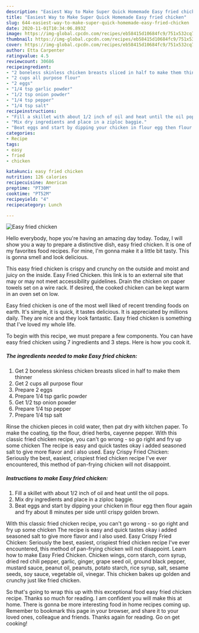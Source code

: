 ```yaml
---
description: "Easiest Way to Make Super Quick Homemade Easy fried chicken"
title: "Easiest Way to Make Super Quick Homemade Easy fried chicken"
slug: 644-easiest-way-to-make-super-quick-homemade-easy-fried-chicken
date: 2020-11-01T10:34:06.893Z
image: https://img-global.cpcdn.com/recipes/eb58415d10684fc9/751x532cq70/easy-fried-chicken-recipe-main-photo.jpg
thumbnail: https://img-global.cpcdn.com/recipes/eb58415d10684fc9/751x532cq70/easy-fried-chicken-recipe-main-photo.jpg
cover: https://img-global.cpcdn.com/recipes/eb58415d10684fc9/751x532cq70/easy-fried-chicken-recipe-main-photo.jpg
author: Etta Carpenter
ratingvalue: 4.5
reviewcount: 30686
recipeingredient:
- "2 boneless skinless chicken breasts sliced in half to make them thinner"
- "2 cups all purpose flour"
- "2 eggs"
- "1/4 tsp garlic powder"
- "1/2 tsp onion powder"
- "1/4 tsp pepper"
- "1/4 tsp salt"
recipeinstructions:
- "Fill a skillet with about 1/2 inch of oil and heat until the oil pops."
- "Mix dry ingredients and place in a ziploc baggie."
- "Beat eggs and start by dipping your chicken in flour egg then flour again and fry about 8 minutes per side until crispy golden brown."
categories:
- Recipe
tags:
- easy
- fried
- chicken

katakunci: easy fried chicken 
nutrition: 126 calories
recipecuisine: American
preptime: "PT30M"
cooktime: "PT52M"
recipeyield: "4"
recipecategory: Lunch

---
```



![Easy fried chicken](https://img-global.cpcdn.com/recipes/eb58415d10684fc9/751x532cq70/easy-fried-chicken-recipe-main-photo.jpg)

Hello everybody, hope you're having an amazing day today. Today, I will show you a way to prepare a distinctive dish, easy fried chicken. It is one of my favorites food recipes. For mine, I'm gonna make it a little bit tasty. This is gonna smell and look delicious.

This easy fried chicken is crispy and crunchy on the outside and moist and juicy on the inside. Easy Fried Chicken. this link is to an external site that may or may not meet accessibility guidelines. Drain the chicken on paper towels set on a wire rack. If desired, the cooked chicken can be kept warm in an oven set on low.

Easy fried chicken is one of the most well liked of recent trending foods on earth. It's simple, it is quick, it tastes delicious. It is appreciated by millions daily. They are nice and they look fantastic. Easy fried chicken is something that I've loved my whole life.


To begin with this recipe, we must prepare a few components. You can have easy fried chicken using 7 ingredients and 3 steps. Here is how you cook it.

<!--inarticleads1-->

##### The ingredients needed to make Easy fried chicken:

1. Get 2 boneless skinless chicken breasts sliced in half to make them thinner
1. Get 2 cups all purpose flour
1. Prepare 2 eggs
1. Prepare 1/4 tsp garlic powder
1. Get 1/2 tsp onion powder
1. Prepare 1/4 tsp pepper
1. Prepare 1/4 tsp salt


Rinse the chicken pieces in cold water, then pat dry with kitchen paper. To make the coating, tip the flour, dried herbs, cayenne pepper. With this classic fried chicken recipe, you can&#39;t go wrong - so go right and fry up some chicken The recipe is easy and quick tastes okay i added seasoned salt to give more flavor and i also used. Easy Crispy Fried Chicken: Seriously the best, easiest, crispiest fried chicken recipe I&#39;ve ever encountered, this method of pan-frying chicken will not disappoint. 

<!--inarticleads2-->

##### Instructions to make Easy fried chicken:

1. Fill a skillet with about 1/2 inch of oil and heat until the oil pops.
1. Mix dry ingredients and place in a ziploc baggie.
1. Beat eggs and start by dipping your chicken in flour egg then flour again and fry about 8 minutes per side until crispy golden brown.


With this classic fried chicken recipe, you can&#39;t go wrong - so go right and fry up some chicken The recipe is easy and quick tastes okay i added seasoned salt to give more flavor and i also used. Easy Crispy Fried Chicken: Seriously the best, easiest, crispiest fried chicken recipe I&#39;ve ever encountered, this method of pan-frying chicken will not disappoint. Learn how to make Easy Fried Chicken. Chicken wings, corn starch, corn syrup, dried red chili pepper, garlic, ginger, grape seed oil, ground black pepper, mustard sauce, peanut oil, peanuts, potato starch, rice syrup, salt, sesame seeds, soy sauce, vegetable oil, vinegar. This chicken bakes up golden and crunchy just like fried chicken. 

So that's going to wrap this up with this exceptional food easy fried chicken recipe. Thanks so much for reading. I am confident you will make this at home. There is gonna be more interesting food in home recipes coming up. Remember to bookmark this page in your browser, and share it to your loved ones, colleague and friends. Thanks again for reading. Go on get cooking!
